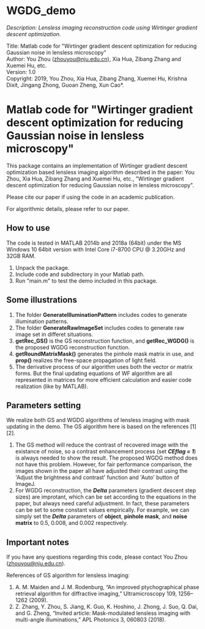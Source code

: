 # WGDG_demo
*Description: Lensless imaging reconstruction code using Wirtinger gradient descent optimization. <br>*

Title: Matlab code for "Wirtinger gradient descent optimization for reducing Gaussian noise in lensless microscopy" <br>
Author: You Zhou (zhouyou@nju.edu.cn), Xia Hua, Zibang Zhang and Xuemei Hu, etc. <br>
Version: 1.0 <br>
Copyright: 2019, You Zhou, Xia Hua, Zibang Zhang, Xuemei Hu, Krishna Dixit, Jingang Zhong, Guoan Zheng, Xun Cao*. <br>

# Matlab code for "Wirtinger gradient descent optimization for reducing Gaussian noise in lensless microscopy"
This package contains an implementation of Wirtinger gradient descent optimization based lensless imaging algorithm 
described in the paper: You Zhou, Xia Hua, Zibang Zhang and Xuemei Hu, etc., "Wirtinger gradient descent optimization for reducing Gaussian noise in lensless microscopy". <br>

Please cite our paper if using the code in an academic publication. <br>

For algorithmic details, please refer to our paper. <br>

## How to use
The code is tested in MATLAB 2014b and 2018a (64bit) under the MS Windows 10 64bit version with
Intel Core i7-8700 CPU @ 3.20GHz and 32GB RAM. <br>

1. Unpack the package.
2. Include code and subdirectory in your Matlab path.
3. Run "main.m" to test the demo included in this package.

## Some illustrations
1. The folder **GenerateIlluminationPattern** includes codes to generate illumination patterns.
2. The folder **GenerateRawImageSet** includes codes to generate raw image set in differet situations.
3. **getRec_GS()** is the GS reconstruction function, and **getRec_WGDG()** is the proposed WGDG 
reconstruction function.
4. **getRoundMatrixMask()** generates the pinhole mask matrix in use, and **prop()** realizes the 
free-space propagation of light field.
5. The derivative process of our algorithm uses both the vector or matrix forms. But the final updating equations
of WF algorithm are all represented in matrices for more efficient calculation and easier code realization 
(like by MATLAB).

## Parameters setting
We realize both GS and WGDG algorithms of lensless imaging with mask updating in the demo. The GS 
algorithm here is based on the references [1][2]. <br>
1. The GS method will reduce the contrast of recovered image with the existance of noise, so a contrast 
enhancement process (set ***CEflag = 1***) is always needed to show the result. The proposed WGDG method 
does not have this problem. However, for fair performance comparison, the images shown in the paper all 
have adjusted their contrast using the 'Adjust the brightness and contrast' function and 'Auto' button 
of ImageJ. 
2. For WGDG reconstruction, the ***Delta*** parameters (gradient descent step sizes) are improtant, which 
can be set according to the equations in the paper, but always need careful adjustment. In fact, these 
parameters can be set to some constant values empirically. For example, we can simply set the ***Delta*** 
parameters of **object**, **pinhole mask**, and **noise matrix** to 0.5, 0.008, and 0.002 respectively. 

## Important notes
If you have any questions regarding this code, please contact You Zhou (zhouyou@nju.edu.cn).

References of GS algorithm for lensless imaging: <br>
1. A. M. Maiden and J. M. Rodenburg, “An improved ptychographical phase retrieval algorithm for diffractive imaging,”
Ultramicroscopy 109, 1256–1262 (2009).
2. Z. Zhang, Y. Zhou, S. Jiang, K. Guo, K. Hoshino, J. Zhong, J. Suo, Q. Dai, and G. Zheng, “Invited article:
Mask-modulated lensless imaging with multi-angle illuminations,” APL Photonics 3, 060803 (2018).
